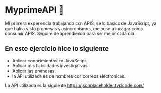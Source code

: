 # MyprimeAPI 💚
Mi primera experiencia trabajando con APIS, se lo basico de JavaScript, ya que habia visto promesas y asincronismos, me puse a indagar como consumir APIS. Seguire de aprendiendo para ser mejor cada dia.

## En este ejercicio hice lo siguiente
* Aplicar conocimientos en JavaScript.
* Aplicar mis habilidades investigativas.
* Aplicar las promesas.
* la API utilizada es de nombres con correos electronicos.


La API utilizada es la siguiente https://jsonplaceholder.typicode.com/